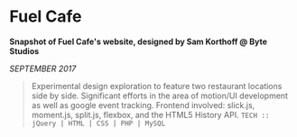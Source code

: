 # Fuel Cafe
**Snapshot of Fuel Cafe's website, designed by Sam Korthoff @ Byte Studios**

*SEPTEMBER 2017*
> Experimental design exploration to feature two restaurant locations side by side. Significant efforts in the area of motion/UI development as well as google event tracking. Frontend involved: slick.js, moment.js, split.js, flexbox, and the HTML5 History API.
`TECH :: jQuery | HTML | CSS | PHP | MySQL`
